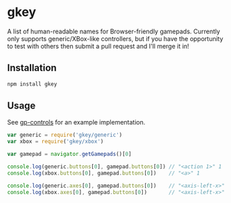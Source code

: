 # gkey #

A list of human-readable names for Browser-friendly gamepads. Currently only
supports generic/XBox-like controllers, but if you have the opportunity to test
with others then submit a pull request and I'll merge it in!

## Installation ##

``` bash
npm install gkey
```

## Usage ##

See [gp-controls](http://github.com/hughsk/gp-controls) for an example
implementation.

``` javascript
var generic = require('gkey/generic')
var xbox = require('gkey/xbox')

var gamepad = navigator.getGamepads()[0]

console.log(generic.buttons[0], gamepad.buttons[0]) // "<action 1>" 1
console.log(xbox.buttons[0], gamepad.buttons[0])    // "<a>" 1

console.log(generic.axes[0], gamepad.buttons[0])    // "<axis-left-x>" -0.75
console.log(xbox.axes[0], gamepad.buttons[0])       // "<axis-left-x>" -0.75
```
